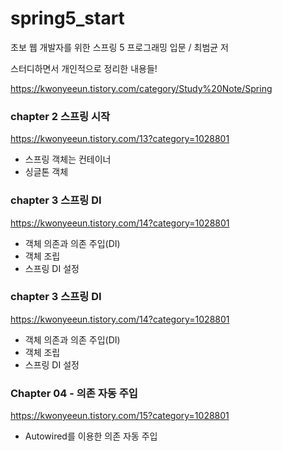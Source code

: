 # spring5_start

초보 웹 개발자를 위한 스프링 5 프로그래밍 입문 / 최범균 저

스터디하면서 개인적으로 정리한 내용들!

https://kwonyeeun.tistory.com/category/Study%20Note/Spring


### chapter 2 스프링 시작

https://kwonyeeun.tistory.com/13?category=1028801

 - 스프링 객체는 컨테이너
 - 싱글톤 객체

 

### chapter 3 스프링 DI

https://kwonyeeun.tistory.com/14?category=1028801

 - 객체 의존과 의존 주입(DI)
 - 객체 조립
 - 스프링 DI 설정
 
 
 ### chapter 3 스프링 DI

https://kwonyeeun.tistory.com/14?category=1028801

 - 객체 의존과 의존 주입(DI)
 - 객체 조립
 - 스프링 DI 설정
 
 
 ### Chapter 04 - 의존 자동 주입

https://kwonyeeun.tistory.com/15?category=1028801

- Autowired를 이용한 의존 자동 주입
 
 

 
 
